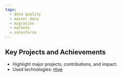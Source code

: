 ```yaml
---
tags:
  - data quality
  - master data
  - migration
  - marketo
  - salesforce
---
```


## Key Projects and Achievements <a id="autodesk-key-projects"></a>
- Highlight major projects, contributions, and impact.
- Used technologies: [Hive](../tags/hive.md#autodesk-hive)
